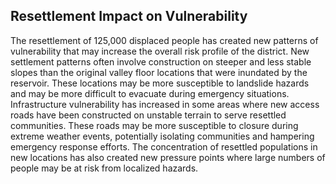 ## Resettlement Impact on Vulnerability

The resettlement of 125,000 displaced people has created new patterns of vulnerability that may increase the overall risk profile of the district. New settlement patterns often involve construction on steeper and less stable slopes than the original valley floor locations that were inundated by the reservoir. These locations may be more susceptible to landslide hazards and may be more difficult to evacuate during emergency situations.
Infrastructure vulnerability has increased in some areas where new access roads have been constructed on unstable terrain to serve resettled communities. These roads may be more susceptible to closure during extreme weather events, potentially isolating communities and hampering emergency response efforts. The concentration of resettled populations in new locations has also created new pressure points where large numbers of people may be at risk from localized hazards.